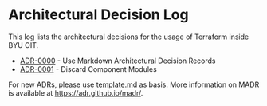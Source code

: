 # Architectural Decision Log

This log lists the architectural decisions for the usage of Terraform inside BYU OIT.

<!-- Update this file with `adr-log -i README.md -d ./` Ignore the instructions in the comment below. They are autogenerated and wrong. -->

<!-- adrlog -- Regenerate the content by using "adr-log -i". You can install it via "npm install -g adr-log" -->

- [ADR-0000](0000-use-markdown-architectural-decision-records.md) - Use Markdown Architectural Decision Records
- [ADR-0001](0001-discard-component-modules.md) - Discard Component Modules

<!-- adrlogstop -->

For new ADRs, please use [template.md](template.md) as basis.
More information on MADR is available at <https://adr.github.io/madr/>.
